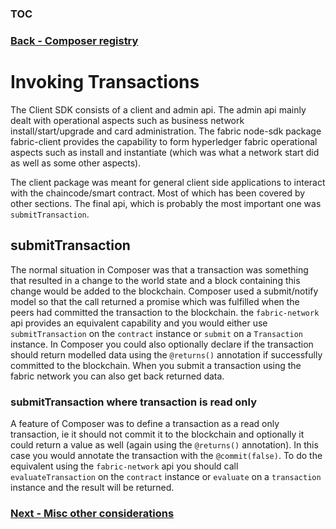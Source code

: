 ### [TOC](./TOC.md)
### [Back - Composer registry](./registryapi.md)

# Invoking Transactions
The Client SDK consists of a client and admin api. The admin api mainly dealt with operational aspects such as business network install/start/upgrade and card administration. The fabric node-sdk package fabric-client provides the capability to form hyperledger fabric operational aspects such as install and instantiate (which was what a network start did as well as some other aspects). 

The client package was meant for general client side applications to interact with the chaincode/smart contract. Most of which has been covered by other sections. The final api, which is probably the most important one was `submitTransaction`. 

## submitTransaction
The normal situation in Composer was that a transaction was something that resulted in a change to the world state and a block containing this change would be added to the blockchain. Composer used a submit/notify model so that the call returned a promise which was fulfilled when the peers had committed the transaction to the blockchain. the `fabric-network` api provides an equivalent capability and you would either use `submitTransaction` on the `contract` instance or `submit` on a `Transaction` instance.
In Composer you could also optionally declare if the transaction should return modelled data using the `@returns()` annotation if successfully committed to the blockchain. When you submit a transaction using the fabric network you can also get back returned data.

### submitTransaction where transaction is read only
A feature of Composer was to define a transaction as a read only transaction, ie it should not commit it to the blockchain and optionally it could return a value as well (again using the `@returns()` annotation). In this case you would annotate the transaction with the `@commit(false)`. To do the equivalent using the `fabric-network` api you should call `evaluateTransaction` on the `contract` instance or `evaluate` on a `transaction` instance and the result will be returned.

### [Next - Misc other considerations](./misc.md)